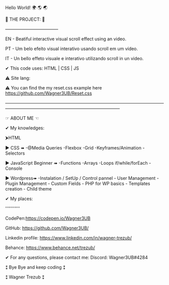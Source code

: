 Hello World! 🌍 🌎 🌏

📑 THE PROJECT: 📑

————————————

EN - Beatiful interactive visual scroll effect using an video.

PT - Um belo efeito visual interativo usando scroll em um vídeo.

IT - Un bello effeto visuale e interativo utilizando scroll in un video.

✔ This code uses: HTML | CSS | JS 

⚠ Site lang:

⚠ You can find the my reset.css example here https://github.com/Wagner3UB/Reset.css

——————————————————————————————————————————————————————————————

☞ ABOUT ME ☜

✔ My knowledges:

⮞HTML

▶ CSS ➠ -@Media Queries -Flexbox -Grid -Keyframes/Animation -Selectors

▶ JavaScript Beginner ➠ -Functions -Arrays -Loops if/while/forEach -Console

▶ Wordpress➠ -Instalation / SetUp / Control pannel - User Management - Plugin Management - Custom Fields - PHP for WP basics - Templates creation - Child theme

✔ My places:

'''''''''''

CodePen:https://codepen.io/Wagner3UB

GitHub: https://github.com/Wagner3UB/

Linkedin profile: https://www.linkedin.com/in/wagner-trezub/

Behance: https://www.behance.net/trezub/

✔ For any questions, please contact me: Discord: Wagner3UB#4284

⁑ Bye Bye and keep coding ⁑

⁑ Wagner Trezub ⁑

